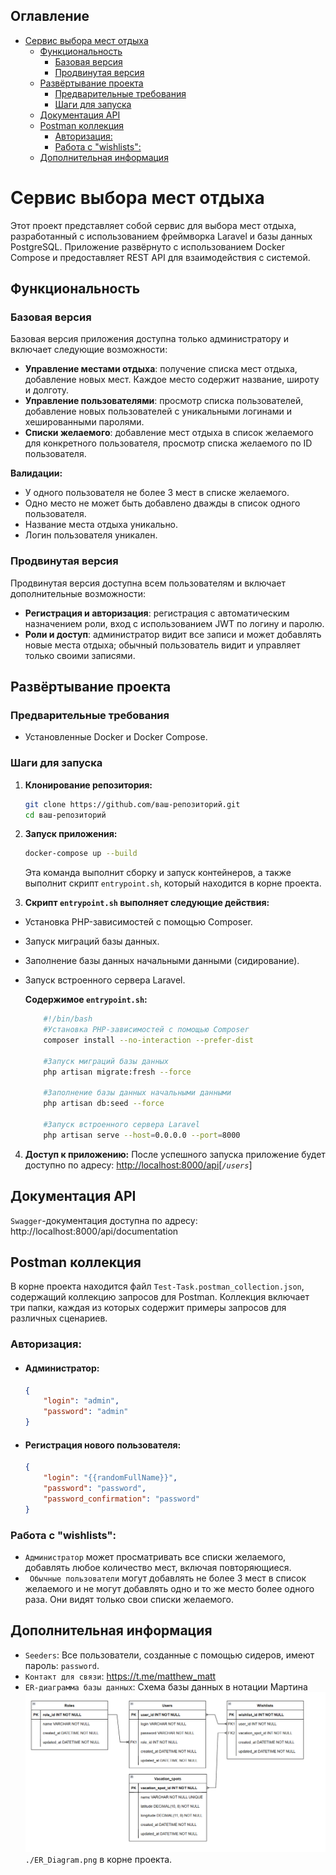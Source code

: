 ## Оглавление

-   [Сервис выбора мест отдыха](#сервис-выбора-мест-отдыха)
    -   [Функциональность](#функциональность)
        -   [Базовая версия](#базовая-версия)
        -   [Продвинутая версия](#продвинутая-версия)
    -   [Развёртывание проекта](#развёртывание-проекта)
        -   [Предварительные требования](#предварительные-требования)
        -   [Шаги для запуска](#шаги-для-запуска)
    -   [Документация API](#документация-api)
    -   [Postman коллекция](#postman-коллекция)
        -   [Авторизация:](#авторизация)
        -   [Работа с "wishlists":](#работа-с-wishlists)
    -   [Дополнительная информация](#дополнительная-информация)

# Сервис выбора мест отдыха

Этот проект представляет собой сервис для выбора мест отдыха, разработанный с использованием фреймворка Laravel и базы данных PostgreSQL. Приложение развёрнуто с использованием Docker Compose и предоставляет REST API для взаимодействия с системой.

## Функциональность

### Базовая версия

Базовая версия приложения доступна только администратору и включает следующие возможности:

-   **Управление местами отдыха**: получение списка мест отдыха, добавление новых мест. Каждое место содержит название, широту и долготу.
-   **Управление пользователями**: просмотр списка пользователей, добавление новых пользователей с уникальными логинами и хешированными паролями.
-   **Списки желаемого**: добавление мест отдыха в список желаемого для конкретного пользователя, просмотр списка желаемого по ID пользователя.

**Валидации:**

-   У одного пользователя не более 3 мест в списке желаемого.
-   Одно место не может быть добавлено дважды в список одного пользователя.
-   Название места отдыха уникально.
-   Логин пользователя уникален.

### Продвинутая версия

Продвинутая версия доступна всем пользователям и включает дополнительные возможности:

-   **Регистрация и авторизация**: регистрация с автоматическим назначением роли, вход с использованием JWT по логину и паролю.
-   **Роли и доступ**: администратор видит все записи и может добавлять новые места отдыха; обычный пользователь видит и управляет только своими записями.

## Развёртывание проекта

### Предварительные требования

-   Установленные Docker и Docker Compose.

### Шаги для запуска

1. **Клонирование репозитория:**

    ```bash
    git clone https://github.com/ваш-репозиторий.git
    cd ваш-репозиторий
    ```

2. **Запуск приложения:**

    ```bash
    docker-compose up --build
    ```

    Эта команда выполнит сборку и запуск контейнеров, а также выполнит скрипт `entrypoint.sh`, который находится в корне проекта.

3. **Скрипт `entrypoint.sh` выполняет следующие действия:**

-   Установка PHP-зависимостей с помощью Composer.
-   Запуск миграций базы данных.
-   Заполнение базы данных начальными данными (сидирование).
-   Запуск встроенного сервера Laravel.

    **Содержимое `entrypoint.sh`:**

    ```bash
        #!/bin/bash
        #Установка PHP-зависимостей с помощью Composer
        composer install --no-interaction --prefer-dist

        #Запуск миграций базы данных
        php artisan migrate:fresh --force

        #Заполнение базы данных начальными данными
        php artisan db:seed --force

        #Запуск встроенного сервера Laravel
        php artisan serve --host=0.0.0.0 --port=8000
    ```

4. **Доступ к приложению:**
   После успешного запуска приложение будет доступно по адресу: [http://localhost:8000/api](http://localhost:8000/api)[*`/users`*]

## Документация API

`Swagger`-документация доступна по адресу: http://localhost:8000/api/documentation

## Postman коллекция

В корне проекта находится файл `Test-Task.postman_collection.json`, содержащий коллекцию запросов для Postman. Коллекция включает три папки, каждая из которых содержит примеры запросов для различных сценариев.

### Авторизация:

-   #### Администратор:
    ```json
    {
        "login": "admin",
        "password": "admin"
    }
    ```
-   #### Регистрация нового пользователя:
    ```json
    {
        "login": "{{randomFullName}}",
        "password": "password",
        "password_confirmation": "password"
    }
    ```

### Работа с "wishlists":

-   `Администратор` может просматривать все списки желаемого, добавлять любое количество мест, включая повторяющиеся.
-   ` Обычные пользователи` могут добавлять не более 3 мест в список желаемого и не могут добавлять одно и то же место более одного раза. Они видят только свои списки желаемого.

## Дополнительная информация

-   `Seeders`: Все пользователи, созданные с помощью сидеров, имеют пароль: `password`.
-   `Контакт для связи`: https://t.me/matthew_matt
-   `ER-диаграмма базы данных`: Схема базы данных в нотации Мартина ![ER_Diagram.png](./ER_Diagram.png)
    `./ER_Diagram.png` в корне проекта.
